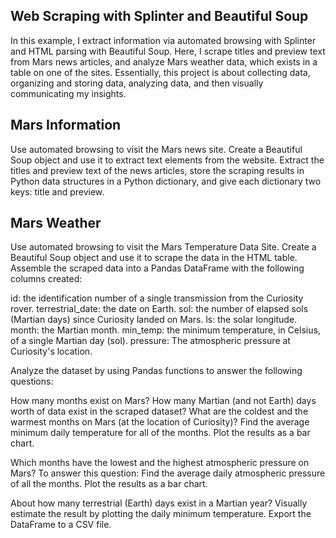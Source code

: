 Web Scraping with Splinter and Beautiful Soup
-------
In this example, I extract information via automated browsing with Splinter and HTML parsing with Beautiful Soup. Here, I scrape titles and preview text from Mars news articles, and analyze Mars weather data, which exists in a table on one of the sites. Essentially, this project is about collecting data, organizing and storing data, analyzing data, and then visually communicating my insights.

Mars Information
-------
Use automated browsing to visit the Mars news site.
Create a Beautiful Soup object and use it to extract text elements from the website.
Extract the titles and preview text of the news articles, store the scraping results in Python data structures in a Python dictionary, and give each dictionary two keys: title and preview.

Mars Weather
-------
Use automated browsing to visit the Mars Temperature Data Site.
Create a Beautiful Soup object and use it to scrape the data in the HTML table.
Assemble the scraped data into a Pandas DataFrame with the following columns created:

id: the identification number of a single transmission from the Curiosity rover.
terrestrial_date: the date on Earth.
sol: the number of elapsed sols (Martian days) since Curiosity landed on Mars.
ls: the solar longitude.
month: the Martian month.
min_temp: the minimum temperature, in Celsius, of a single Martian day (sol).
pressure: The atmospheric pressure at Curiosity's location.

Analyze the dataset by using Pandas functions to answer the following questions:

How many months exist on Mars?
How many Martian (and not Earth) days worth of data exist in the scraped dataset?
What are the coldest and the warmest months on Mars (at the location of Curiosity)?
Find the average minimum daily temperature for all of the months.
Plot the results as a bar chart.

Which months have the lowest and the highest atmospheric pressure on Mars? To answer this question:
Find the average daily atmospheric pressure of all the months.
Plot the results as a bar chart.

About how many terrestrial (Earth) days exist in a Martian year?
Visually estimate the result by plotting the daily minimum temperature.
Export the DataFrame to a CSV file.


